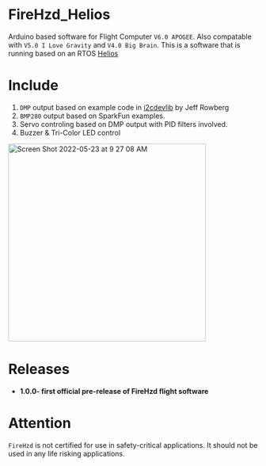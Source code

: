 # FireHzd_Helios
Arduino based software for Flight Computer ```V6.0 APOGEE```. Also compatable with ```V5.0 I Love Gravity``` and ```V4.0 Big Brain```. This is a software that is running based on an RTOS [Helios](https://github.com/MannyPeterson)
# Include 
1. ```DMP``` output based on example code in [i2cdevlib](https://github.com/jrowberg/i2cdevlib/tree/master/Arduino/MPU6050) by Jeff Rowberg
2. ```BMP280``` output based on SparkFun examples.
3. Servo controling based on DMP output with PID filters involved.
4. Buzzer & Tri-Color LED control
<img width="399" alt="Screen Shot 2022-05-23 at 9 27 08 AM" src="https://user-images.githubusercontent.com/77249429/169842502-c7f8e23b-827c-4c74-8fa1-ee069d56a610.png">

# Releases

- **1.0.0- first official pre-release of FireHzd flight software**

# Attention
```FireHzd``` is not certified for use in safety-critical applications. It should not be used in any life risking applications.
